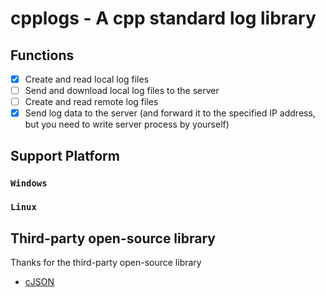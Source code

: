 # cpplogs - A cpp standard log library
## Functions
- [X] Create and read local log files
- [ ] Send and download local log files to the server
- [ ] Create and read remote log files
- [X] Send log data to the server (and forward it to the specified IP address, but you need to write server process by yourself)
## Support Platform
### `Windows`
### `Linux`
## Third-party open-source library
Thanks for the third-party open-source library
- [cJSON](https://github.com/DaveGamble/cJSON)
